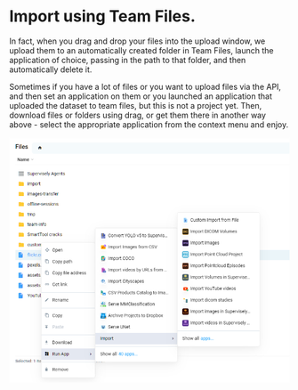 # Import using Team Files.

In fact, when you drag and drop your files into the upload window, we upload them to an automatically created folder in Team Files, launch the application of choice, passing in the path to that folder, and then automatically delete it.

Sometimes if you have a lot of files or you want to upload files via the API, and then set an application on them or you launched an application that uploaded the dataset to team files, but this is not a project yet. Then, download files or folders using drag, or get them there in another way above - select the appropriate application from the context menu and enjoy.

![](apps-teamfiles.png)
